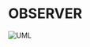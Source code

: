 # OBSERVER

![UML](https://github.com/vmorais111/bertoti/assets/111707785/11e79e6f-cbb2-405a-bb94-c32627c2ad5d)
